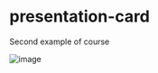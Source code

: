 # presentation-card
Second example of course



![image](https://user-images.githubusercontent.com/5466692/196809779-59e9bfcd-eeaa-4af6-8086-55512af61526.png)
